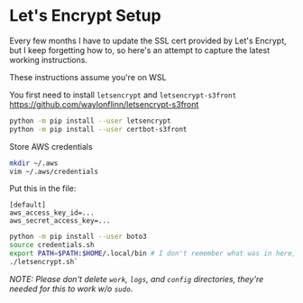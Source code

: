 # Let's Encrypt Setup

Every few months I have to update the SSL cert provided by Let's Encrypt, but I
keep forgetting how to, so here's an attempt to capture the latest working instructions.

These instructions assume you're on WSL

You first need to install `letsencrypt` and `letsencrypt-s3front`
https://github.com/waylonflinn/letsencrypt-s3front
```bash
python -m pip install --user letsencrypt
python -m pip install --user certbot-s3front
```

Store AWS credentials
```bash
mkdir ~/.aws
vim ~/.aws/credentials
```

Put this in the file:
```
[default]
aws_access_key_id=...
aws_secret_access_key=...
```

```bash
python -m pip install --user boto3
source credentials.sh
export PATH=$PATH:$HOME/.local/bin # I don't remember what was in here, will augment docs when necessary
./letsencrypt.sh`
```

_NOTE: Please don't delete `work`, `logs`, and `config` directories, they're needed for this to work w/o `sudo`_.
